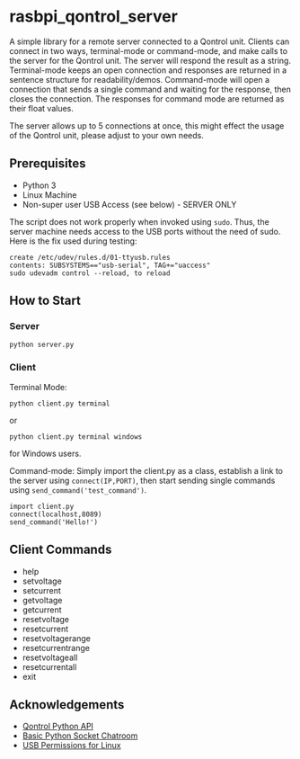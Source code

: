 # rasbpi_qontrol_server

A simple library for a remote server connected to a Qontrol unit. Clients can connect in two ways, terminal-mode or command-mode, and make calls to the server for the Qontrol unit. The server will respond the result as a string. Terminal-mode keeps an open connection and responses are returned in a sentence structure for readability/demos. Command-mode will open a connection that sends a single command and waiting for the response, then closes the connection. The responses for command mode are returned as their float values.

The server allows up to 5 connections at once, this might effect the usage of the Qontrol unit, please adjust to your own needs.

## Prerequisites
* Python 3
* Linux Machine
* Non-super user USB Access (see below) - SERVER ONLY

The script does not work properly when invoked using `sudo`. Thus, the server machine needs access to the USB ports without the need of sudo. Here is the fix used during testing:
```
create /etc/udev/rules.d/01-ttyusb.rules
contents: SUBSYSTEMS=="usb-serial", TAG+="uaccess"
sudo udevadm control --reload, to reload
```

## How to Start
### Server
```
python server.py
```
### Client
Terminal Mode:
```
python client.py terminal
```
or
```
python client.py terminal windows
```
for Windows users.

Command-mode:
Simply import the client.py as a class, establish a link to the server using `connect(IP,PORT)`, then start sending single commands using `send_command('test_command')`.
```
import client.py
connect(localhost,8089)
send_command('Hello!')
```

## Client Commands
* help
* setvoltage
* setcurrent
* getvoltage
* getcurrent
* resetvoltage
* resetcurrent
* resetvoltagerange
* resetcurrentrange
* resetvoltageall
* resetcurrentall
* exit

## Acknowledgements
* [Qontrol Python API](http://qontrol.co.uk/getting-started-with-the-python-api/)
* [Basic Python Socket Chatroom](https://www.geeksforgeeks.org/simple-chat-room-using-python/)
* [USB Permissions for Linux](https://arduino.stackexchange.com/questions/21215/first-time-set-up-permission-denied-to-usb-port-ubuntu-14-04)
